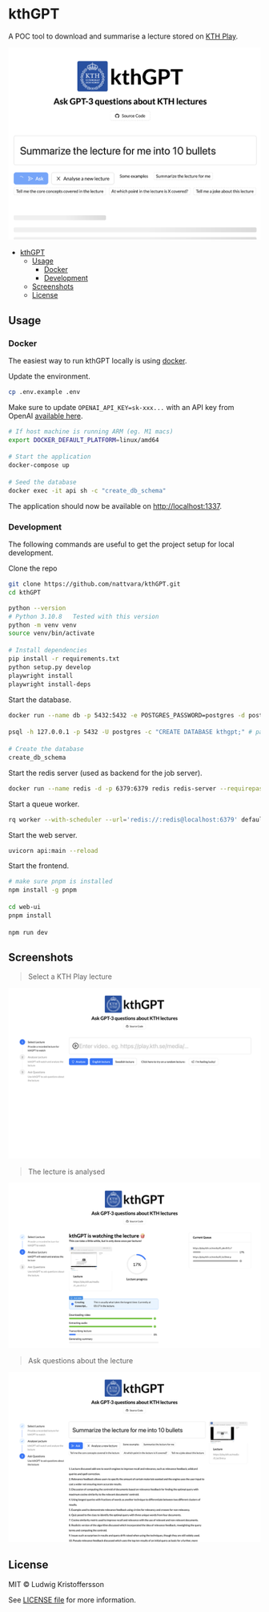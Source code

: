 # kthGPT

A POC tool to download and summarise a lecture stored on [KTH Play](https://play.kth.se).

![Hero image](docs/img/hero.png)

- [kthGPT](#kthgpt)
  - [Usage](#usage)
    - [Docker](#docker)
    - [Development](#development)
  - [Screenshots](#screenshots)
  - [License](#license)


## Usage

### Docker

The easiest way to run kthGPT locally is using [docker](https://www.docker.com/).

Update the environment.

```bash
cp .env.example .env
```

Make sure to update `OPENAI_API_KEY=sk-xxx...` with an API key from OpenAI [available here](https://platform.openai.com/account/api-keys).


```bash
# If host machine is running ARM (eg. M1 macs)
export DOCKER_DEFAULT_PLATFORM=linux/amd64

# Start the application
docker-compose up

# Seed the database
docker exec -it api sh -c "create_db_schema"
```

The application should now be available on [http://localhost:1337](http://localhost:1337).

### Development

The following commands are useful to get the project setup for local development.

Clone the repo

```bash
git clone https://github.com/nattvara/kthGPT.git
cd kthGPT
```

```bash
python --version
# Python 3.10.8   Tested with this version
python -m venv venv
source venv/bin/activate

# Install dependencies
pip install -r requirements.txt
python setup.py develop
playwright install
playwright install-deps
```

Start the database.

```bash
docker run --name db -p 5432:5432 -e POSTGRES_PASSWORD=postgres -d postgres

psql -h 127.0.0.1 -p 5432 -U postgres -c "CREATE DATABASE kthgpt;" # password: postgres

# Create the database
create_db_schema
```

Start the redis server (used as backend for the job server).

```bash
docker run --name redis -d -p 6379:6379 redis redis-server --requirepass redis
```

Start a queue worker.

```bash
rq worker --with-scheduler --url='redis://:redis@localhost:6379' default download extract transcribe summarise monitoring
```

Start the web server.

```bash
uvicorn api:main --reload
```

Start the frontend.

```bash
# make sure pnpm is installed
npm install -g pnpm

cd web-ui
pnpm install

npm run dev
```

## Screenshots

> Select a KTH Play lecture

![Select](docs/img/select.png)

> The lecture is analysed

![Analyse](docs/img/analyse.png)

> Ask questions about the lecture

![Questions](docs/img/question.png)

## License

MIT © Ludwig Kristoffersson

See [LICENSE file](LICENSE) for more information.

